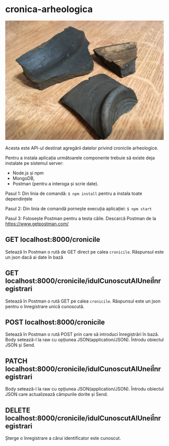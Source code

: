 # cronica-arheologica

![](fragmente.jpg)

Acesta este API-ul destinat agregării datelor privind cronicile arheologice.

Pentru a instala aplicația următoarele componente trebuie să existe deja instalate pe sistemul server:

- Node.js și npm
- MongoDB,
- Postman (pentru a interoga și scrie date).

Pasul 1:
Din linia de comandă: `$ npm install` pentru a instala toate dependințele

Pasul 2:
Din linia de comandă pornește execuția aplicației: `$ npm start`

Pasul 3:
Folosește Postman pentru a testa căile. Descarcă Postman de la https://www.getpostman.com/

## GET localhost:8000/cronicile

Setează în Postman o rută de GET direct pe calea `cronicile`. Răspunsul este un json dacă ai date în bază

## GET localhost:8000/cronicile/idulCunoscutAlUneiÎnregistrari

Setează în Postman o rută GET pe calea `cronicile`. Răspunsul este un json pentru o înregistrare unică cunoscută.

## POST localhost:8000/cronicile

Setează în Postman o rută POST prin care să introduci înregistrări în bază.
Body setează-l la raw cu opțiunea JSON(application/JSON). Întrodu obiectul JSON și Send.

## PATCH localhost:8000/cronicile/idulCunoscutAlUneiÎnregistrari

Body setează-l la raw cu opțiunea JSON(application/JSON). Întrodu obiectul JSON care actualizează câmpurile dorite și Send.

## DELETE localhost:8000/cronicile/idulCunoscutAlUneiÎnregistrari

Șterge o înregistrare a cărui identificator este cunoscut.